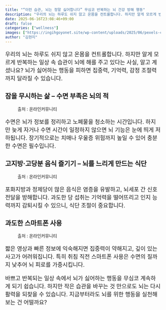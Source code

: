```yaml
---
title: "“이런 습관, 뇌는 정말 싫어합니다” 무심코 반복하는 뇌 건강 방해 행동"
description: "우리의 뇌는 하루도 쉬지 않고 온몸을 컨트롤합니다. 하지만 알게 모르게 반복하는 일상 속 습관이 뇌에 해를 주고 있다는 사실, 알고 계셨나요? 뇌가 싫어하는 행동을 피하면 집중력, 기억력, 감정 조절력까지 달라질 수 있습니다."
date: 2025-06-16T23:08:46+09:00
draft: false
categories: ["wellness"]
images: ["https://ingihgoyonet.site/wp-content/uploads/2025/06/pexels-cottonbro-4045549-1024x683.jpg", "https://ingihgoyonet.site/wp-content/uploads/2025/06/pexels-marcia-salido-346903577-14133033-1024x683.jpg", "https://ingihgoyonet.site/wp-content/uploads/2025/06/pexels-sora-shimazaki-5938231-1024x683.jpg"]
author: "김현지"
---
```


<p style="font-size:18px">우리의 뇌는 하루도 쉬지 않고 온몸을 컨트롤합니다. 하지만 알게 모르게 반복하는 일상 속 습관이 뇌에 해를 주고 있다는 사실, 알고 계셨나요? 뇌가 싫어하는 행동을 피하면 집중력, 기억력, 감정 조절력까지 달라질 수 있습니다.</p> <h2 >잠을 무시하는 삶 – 수면 부족은 뇌의 적</h2> <figure ><img src="https://ingihgoyonet.site/wp-content/uploads/2025/06/pexels-cottonbro-4045549-1024x683.jpg" alt="" style="aspect-ratio:16/9;object-fit:cover"/><figcaption >출처 : 온라인커뮤니티</figcaption></figure> <p style="font-size:18px">수면은 뇌가 정보를 정리하고 노폐물을 청소하는 시간입니다. 하지만 늦게 자거나 수면 시간이 일정하지 않으면 뇌 기능은 눈에 띄게 저하됩니다. 장기적으로는 치매나 우울증 위험까지 높일 수 있어 충분한 수면은 필수입니다.</p> <h2 >고지방·고당분 음식 즐기기 – 뇌를 느리게 만드는 식단</h2> <figure ><img src="https://ingihgoyonet.site/wp-content/uploads/2025/06/pexels-marcia-salido-346903577-14133033-1024x683.jpg" alt="" style="aspect-ratio:16/9;object-fit:cover"/><figcaption >출처 : 온라인커뮤니티</figcaption></figure> <p style="font-size:18px">포화지방과 정제당이 많은 음식은 염증을 유발하고, 뇌세포 간 신호 전달을 방해합니다. 과도한 당 섭취는 기억력을 떨어뜨리고 인지 능력까지 감퇴시킬 수 있으니, 식단 조절이 중요합니다.</p> <h2 >과도한 스마트폰 사용 </h2> <figure ><img src="https://ingihgoyonet.site/wp-content/uploads/2025/06/pexels-sora-shimazaki-5938231-1024x683.jpg" alt="" style="aspect-ratio:16/9;object-fit:cover"/><figcaption >출처 : 온라인커뮤니티</figcaption></figure> <p style="font-size:18px">짧은 영상과 빠른 정보에 익숙해지면 집중력이 약해지고, 깊이 있는 사고가 어려워집니다. 특히 취침 직전 스마트폰 사용은 수면의 질까지 낮추어 뇌 피로를 가중시킵니다.</p> <p style="font-size:18px">바쁘고 반복되는 일상 속에서 뇌가 싫어하는 행동을 무심코 계속하게 되기 쉽습니다. 하지만 작은 습관을 바꾸는 것 만으로도 뇌는 다시 활력을 되찾을 수 있습니다. 지금부터라도 뇌를 위한 행동을 실천해보는 건 어떨까요?</p>